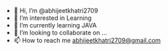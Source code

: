 - 👋 Hi, I’m @abhijeetkhatri2709
- 👀 I’m interested in Learning
- 🌱 I’m currently learning JAVA
- 💞️ I’m looking to collaborate on ...
- 📫 How to reach me abhijeetkhatri2709@gmail.com

<!---
abhijeetkhatri2709/abhijeetkhatri2709 is a ✨ special ✨ repository because its `README.md` (this file) appears on your GitHub profile.
You can click the Preview link to take a look at your changes.
--->
